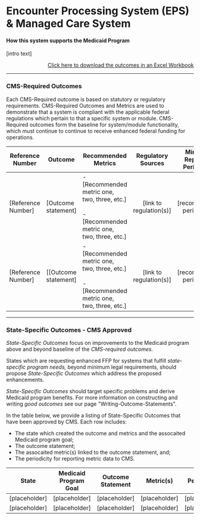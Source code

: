 # Encounter Processing System (EPS) & Managed Care System
#### How this system supports the Medicaid Program 

[intro text]

<div align="right">
  <a href="https://github.com/CMSgov/CMCS-DSG-DSS-Certification/raw/NAretakis-Navigation-Flat/Outcomes%20and%20Metrics/Claims%20Processing/CMS-Required%20%26%20State%20Specific%20Outcomes.xlsx">Click here to download the outcomes in an Excel Workbook</a>  
</div>

---

### CMS-Required Outcomes

Each CMS-Required outcome is based on statutory or regulatory requirements. CMS-Required Outcomes and Metrics are used to demonstrate that a system is compliant with the applicable federal regulations which pertain to that a specific system or module. CMS-Required outcomes form the baseline for system/module functionality, which must continue to continue to receive enhanced federal funding for operations. 

| **Reference Number** | **Outcome**          | **Recommended Metrics**                                      | **Regulatory Sources**  | **Minimum Reporting Periodicity** |
| -------------------- | -------------------- | ------------------------------------------------------------ | :---------------------: | :-------------------------------: |
| [Reference Number]   | [Outcome statement]  | - [Recommended metric one, two, three, etc.]<br /><br />- [Recommended metric one, two, three, etc.] | [link to regulation(s)] |     [recommended periodicity]     |
| [Reference Number]   | [[Outcome statement] | - [Recommended metric one, two, three, etc.]<br /><br />- [Recommended metric one, two, three, etc.] | [link to regulation(s)] |     [recommended periodicity]     |

---

### State-Specific Outcomes - CMS Approved

*State-Specific Outcomes* focus on improvements to the Medicaid program above and beyond baseline of the *CMS-required outcomes.*

States which are requesting enhanced FFP for systems that fulfill *state-specific program needs,* beyond minimum legal requirements, should propose *State-Specific Outcomes* which address the proposed enhancements.

*State-Specific Outcomes* should target specific problems and derive Medicaid program benefits. For more information on constructing and writing *good outcomes* see our page  "Writing-Outcome-Statements". 

In the table below, we provide a listing of State-Specific Outcomes that have been approved by CMS. Each row includes: 

* The state which created the outcome and metrics and the assocaited Medicaid program goal;
* The outcome statement;
* The assocaited metric(s) linked to the outcome statement, and; 
* The periodicity for reporting metric data to CMS. 

| **State**     | Medicaid Program Goal | Outcome Statement | **Metric(s)** | **Periodicity** |
| ------------- | --------------------- | ----------------- | ------------- | --------------- |
| [placeholder] | [placeholder]         | [placeholder]     | [placeholder] | [placeholder]   |
| [placeholder] | [placeholder]         | [placeholder]     | [placeholder] | [placeholder]   |


